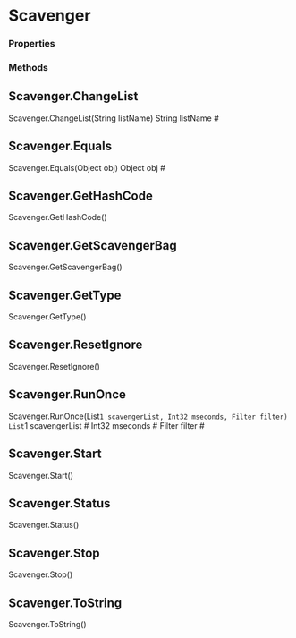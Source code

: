 # Scavenger    

### Properties  
 
### Methods  
## Scavenger.ChangeList
Scavenger.ChangeList(String listName)
        String listName #
## Scavenger.Equals
Scavenger.Equals(Object obj)
        Object obj #
## Scavenger.GetHashCode
Scavenger.GetHashCode()
## Scavenger.GetScavengerBag
Scavenger.GetScavengerBag()
## Scavenger.GetType
Scavenger.GetType()
## Scavenger.ResetIgnore
Scavenger.ResetIgnore()
## Scavenger.RunOnce
Scavenger.RunOnce(List`1 scavengerList, Int32 mseconds, Filter filter)
        List`1 scavengerList #
        Int32 mseconds #
        Filter filter #
## Scavenger.Start
Scavenger.Start()
## Scavenger.Status
Scavenger.Status()
## Scavenger.Stop
Scavenger.Stop()
## Scavenger.ToString
Scavenger.ToString()